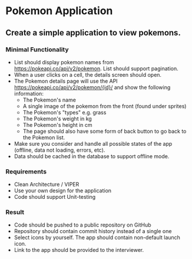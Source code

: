 # Pokemon Application
## Create a simple application to view pokemons.

### Minimal Functionality
 - List should display pokemon names from https://pokeapi.co/api/v2/pokemon. List should support pagination.
 - When a user clicks on a cell, the details screen should open.
 - The Pokemon details page will use the API https://pokeapi.co/api/v2/pokemon/{id}/ and show the following information:
   - The Pokemon's name
   - A single image of the pokemon from the front (found under sprites)
   - The Pokemon's "types" e.g. grass
   - The Pokemon's weight in kg
   - The Pokemon's height in cm
   - The page should also have some form of back button to go back to the Pokemon list.
 - Make sure you consider and handle all possible states of the app (offline, data not loading, errors, etc).
 - Data should be cached in the database to support offline mode.
 
### Requirements
 - Clean Architecture / VIPER
 - Use your own design for the application
 - Code should support Unit-testing

### Result
 - Code should be pushed to a public repository on GitHub
 - Repository should contain commit history instead of a single one
 - Select icons by yourself. The app should contain non-default launch icon.
 - Link to the app should be provided to the interviewer.
